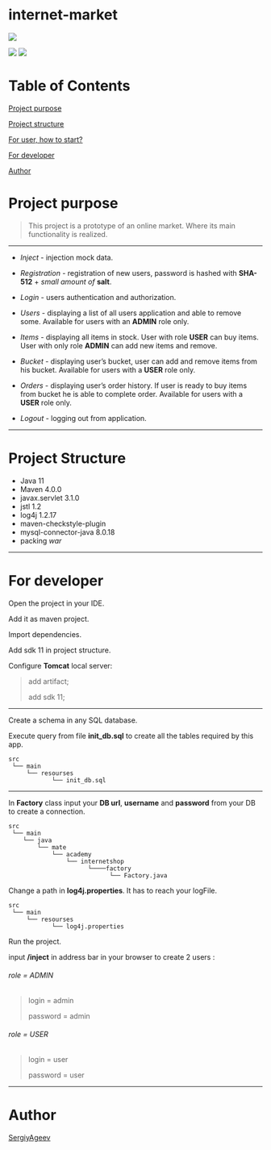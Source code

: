 
# internet-market

![](https://lh5.googleusercontent.com/proxy/rkFKDCl1EJAR68_E1BuutdMKWpp6FbEkKQ4hsjQRd11S2a7hu7dsABzren1lEAwbkcAnbAn67C1T87oNMm6_8JKAijfSq6FBrCv16jV1vKX9v8vxNuLFSU-maIXll6_i4ao3ZqNDiWjYW8f4)

![](https://img.shields.io/github/languages/top/SergiyAgeev/internetmarket)
![](https://img.shields.io/github/languages/code-size/SergiyAgeev/internetmarket)
# Table of Contents
[Project purpose](#purpose)

[Project structure](#structure)

[For user, how to start?](#user-start)

[For developer](#developer-start)

[Author](#author)


# <a name="purpose"></a>Project purpose
>This project is a prototype of an online market. 
Where its main functionality is realized.
<hr>

-   *Inject* - injection mock data.

-   *Registration* - registration of new users, password is hashed with **SHA-512** + *small amount of* **salt**.

-   *Login* - users authentication and authorization.

-   *Users* - displaying a list of all users application and able to remove some. Available for users with an **ADMIN** role only.

-   *Items* - displaying all items in stock. User with role **USER** can buy items. User with only role **ADMIN** can add new items and remove.

-   *Bucket* - displaying user’s bucket, user can add and remove items from his bucket. Available for users with a **USER** role only.

-   *Orders* - displaying user’s order history. If user is ready to buy items from bucket he is able to complete order. Available for users with a **USER** role only.

-   *Logout* - logging out from application.
<hr>

# <a name="structure"></a>Project Structure
- Java 11
- Maven 4.0.0
- javax.servlet 3.1.0
- jstl 1.2
- log4j 1.2.17
- maven-checkstyle-plugin
- mysql-connector-java 8.0.18
- packing *war*
<hr>

# <a name="developer-start"></a>For developer

Open the project in your IDE.

Add it as maven project.

Import dependencies.

Add sdk 11 in project structure.

Configure **Tomcat** local server:
> add artifact;
>
> add sdk 11;

<hr>
Create a schema in any SQL database.

Execute query from file **init_db.sql** to create all the tables required by this app.

    src                 
     └── main            
         └── resourses        
                └── init_db.sql 
     
<hr>

In **Factory** class input your **DB url**, **username** and **password** from your DB to create a connection.

    src                 
     └── main            
        └── java        
            └── mate
                └── academy
                    └── internetshop
                          └────factory
                                └── Factory.java
     
Change a path in **log4j.properties**. It has to reach your logFile.

    src                 
     └── main            
         └── resourses        
                └── log4j.properties 

Run the project.

input **/inject** in address bar in your browser to create 2 users :

###### role = ADMIN
>login = admin
>
>password = admin
>

###### role = USER
>login = user
>
>password = user

<hr>

# <a name="authors"></a>Author
 [SergiyAgeev](https://github.com/SergiyAgeev)
